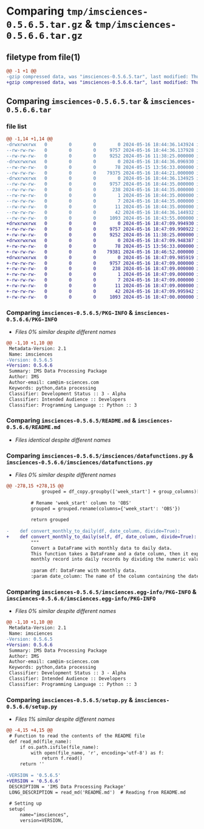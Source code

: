 # Comparing `tmp/imsciences-0.5.6.5.tar.gz` & `tmp/imsciences-0.5.6.6.tar.gz`

## filetype from file(1)

```diff
@@ -1 +1 @@
-gzip compressed data, was "imsciences-0.5.6.5.tar", last modified: Thu May 16 18:44:36 2024, max compression
+gzip compressed data, was "imsciences-0.5.6.6.tar", last modified: Thu May 16 18:47:10 2024, max compression
```

## Comparing `imsciences-0.5.6.5.tar` & `imsciences-0.5.6.6.tar`

### file list

```diff
@@ -1,14 +1,14 @@
-drwxrwxrwx   0        0        0        0 2024-05-16 18:44:36.143924 imsciences-0.5.6.5/
--rw-rw-rw-   0        0        0     9757 2024-05-16 18:44:36.137928 imsciences-0.5.6.5/PKG-INFO
--rw-rw-rw-   0        0        0     9252 2024-05-16 11:38:25.000000 imsciences-0.5.6.5/README.md
-drwxrwxrwx   0        0        0        0 2024-05-16 18:44:36.096930 imsciences-0.5.6.5/imsciences/
--rw-rw-rw-   0        0        0       78 2024-05-15 13:56:33.000000 imsciences-0.5.6.5/imsciences/__init__.py
--rw-rw-rw-   0        0        0    79375 2024-05-16 18:44:21.000000 imsciences-0.5.6.5/imsciences/datafunctions.py
-drwxrwxrwx   0        0        0        0 2024-05-16 18:44:36.134925 imsciences-0.5.6.5/imsciences.egg-info/
--rw-rw-rw-   0        0        0     9757 2024-05-16 18:44:35.000000 imsciences-0.5.6.5/imsciences.egg-info/PKG-INFO
--rw-rw-rw-   0        0        0      238 2024-05-16 18:44:35.000000 imsciences-0.5.6.5/imsciences.egg-info/SOURCES.txt
--rw-rw-rw-   0        0        0        1 2024-05-16 18:44:35.000000 imsciences-0.5.6.5/imsciences.egg-info/dependency_links.txt
--rw-rw-rw-   0        0        0        7 2024-05-16 18:44:35.000000 imsciences-0.5.6.5/imsciences.egg-info/requires.txt
--rw-rw-rw-   0        0        0       11 2024-05-16 18:44:35.000000 imsciences-0.5.6.5/imsciences.egg-info/top_level.txt
--rw-rw-rw-   0        0        0       42 2024-05-16 18:44:36.144932 imsciences-0.5.6.5/setup.cfg
--rw-rw-rw-   0        0        0     1093 2024-05-16 18:43:55.000000 imsciences-0.5.6.5/setup.py
+drwxrwxrwx   0        0        0        0 2024-05-16 18:47:09.994930 imsciences-0.5.6.6/
+-rw-rw-rw-   0        0        0     9757 2024-05-16 18:47:09.990922 imsciences-0.5.6.6/PKG-INFO
+-rw-rw-rw-   0        0        0     9252 2024-05-16 11:38:25.000000 imsciences-0.5.6.6/README.md
+drwxrwxrwx   0        0        0        0 2024-05-16 18:47:09.948387 imsciences-0.5.6.6/imsciences/
+-rw-rw-rw-   0        0        0       78 2024-05-15 13:56:33.000000 imsciences-0.5.6.6/imsciences/__init__.py
+-rw-rw-rw-   0        0        0    79381 2024-05-16 18:46:52.000000 imsciences-0.5.6.6/imsciences/datafunctions.py
+drwxrwxrwx   0        0        0        0 2024-05-16 18:47:09.985919 imsciences-0.5.6.6/imsciences.egg-info/
+-rw-rw-rw-   0        0        0     9757 2024-05-16 18:47:09.000000 imsciences-0.5.6.6/imsciences.egg-info/PKG-INFO
+-rw-rw-rw-   0        0        0      238 2024-05-16 18:47:09.000000 imsciences-0.5.6.6/imsciences.egg-info/SOURCES.txt
+-rw-rw-rw-   0        0        0        1 2024-05-16 18:47:09.000000 imsciences-0.5.6.6/imsciences.egg-info/dependency_links.txt
+-rw-rw-rw-   0        0        0        7 2024-05-16 18:47:09.000000 imsciences-0.5.6.6/imsciences.egg-info/requires.txt
+-rw-rw-rw-   0        0        0       11 2024-05-16 18:47:09.000000 imsciences-0.5.6.6/imsciences.egg-info/top_level.txt
+-rw-rw-rw-   0        0        0       42 2024-05-16 18:47:09.995942 imsciences-0.5.6.6/setup.cfg
+-rw-rw-rw-   0        0        0     1093 2024-05-16 18:47:00.000000 imsciences-0.5.6.6/setup.py
```

### Comparing `imsciences-0.5.6.5/PKG-INFO` & `imsciences-0.5.6.6/PKG-INFO`

 * *Files 0% similar despite different names*

```diff
@@ -1,10 +1,10 @@
 Metadata-Version: 2.1
 Name: imsciences
-Version: 0.5.6.5
+Version: 0.5.6.6
 Summary: IMS Data Processing Package
 Author: IMS
 Author-email: cam@im-sciences.com
 Keywords: python,data processing
 Classifier: Development Status :: 3 - Alpha
 Classifier: Intended Audience :: Developers
 Classifier: Programming Language :: Python :: 3
```

### Comparing `imsciences-0.5.6.5/README.md` & `imsciences-0.5.6.6/README.md`

 * *Files identical despite different names*

### Comparing `imsciences-0.5.6.5/imsciences/datafunctions.py` & `imsciences-0.5.6.6/imsciences/datafunctions.py`

 * *Files 0% similar despite different names*

```diff
@@ -278,15 +278,15 @@
             grouped = df_copy.groupby(['week_start'] + group_columns)[sum_columns].sum().reset_index()
 
         # Rename 'week_start' column to 'OBS'
         grouped = grouped.rename(columns={'week_start': 'OBS'})
 
         return grouped
     
-    def convert_monthly_to_daily(df, date_column, divide=True):
+    def convert_monthly_to_daily(self, df, date_column, divide=True):
         """
         Convert a DataFrame with monthly data to daily data.
         This function takes a DataFrame and a date column, then it expands each
         monthly record into daily records by dividing the numeric values by the number of days in that month.
 
         :param df: DataFrame with monthly data.
         :param date_column: The name of the column containing the date.
```

### Comparing `imsciences-0.5.6.5/imsciences.egg-info/PKG-INFO` & `imsciences-0.5.6.6/imsciences.egg-info/PKG-INFO`

 * *Files 0% similar despite different names*

```diff
@@ -1,10 +1,10 @@
 Metadata-Version: 2.1
 Name: imsciences
-Version: 0.5.6.5
+Version: 0.5.6.6
 Summary: IMS Data Processing Package
 Author: IMS
 Author-email: cam@im-sciences.com
 Keywords: python,data processing
 Classifier: Development Status :: 3 - Alpha
 Classifier: Intended Audience :: Developers
 Classifier: Programming Language :: Python :: 3
```

### Comparing `imsciences-0.5.6.5/setup.py` & `imsciences-0.5.6.6/setup.py`

 * *Files 1% similar despite different names*

```diff
@@ -4,15 +4,15 @@
 # Function to read the contents of the README file
 def read_md(file_name):
     if os.path.isfile(file_name):
         with open(file_name, 'r', encoding='utf-8') as f:
             return f.read()
     return ''
 
-VERSION = '0.5.6.5'
+VERSION = '0.5.6.6'
 DESCRIPTION = 'IMS Data Processing Package'
 LONG_DESCRIPTION = read_md('README.md')  # Reading from README.md
 
 # Setting up
 setup(
     name="imsciences",
     version=VERSION,
```

